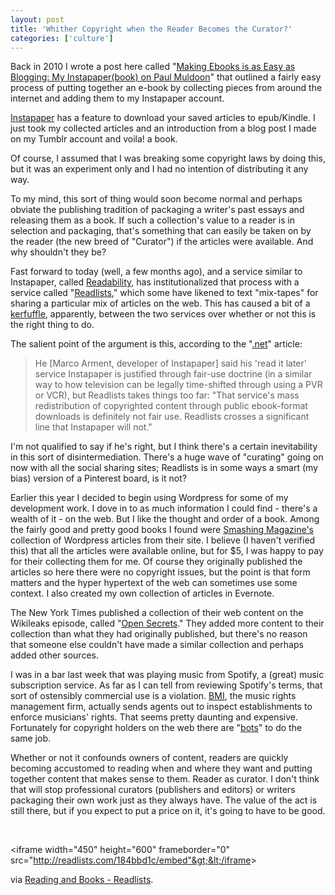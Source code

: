 ```yaml
---
layout: post
title: 'Whither Copyright when the Reader Becomes the Curator?'
categories: ['culture']
---
```

Back in 2010 I wrote a post here called "<a title="Making Ebooks is as Easy as Blogging: My Instapaper(book) on Paul Muldoon" href="http://ageofsand.budparr.com/Book Futurism/making-ebooks-is-as-easy-as-blogging/">Making Ebooks is as Easy as Blogging: My Instapaper(book) on Paul Muldoon</a>" that outlined a fairly easy process of putting together an e-book by collecting pieces from around the internet and adding them to my Instapaper account.

<a title="Instapaper" href="http://www.instapaper.com/">Instapaper</a> has a feature to download your saved articles to epub/Kindle. I just took my collected articles and an introduction from a blog post I made on my Tumblr account and voila! a book.

Of course, I assumed that I was breaking some copyright laws by doing this, but it was an experiment only and I had no intention of distributing it any way.

To my mind, this sort of thing would soon become normal and perhaps obviate the publishing tradition of packaging a writer's past essays and releasing them as a book. If such a collection's value to a reader is in selection and packaging, that's something that can easily be taken on by the reader (the new breed of "Curator") if the articles were available. And why shouldn't they be?

Fast forward to today (well, a few months ago), and a service similar to Instapaper, called <a title="Readability" href="http://readability.com">Readability</a>, has institutionalized that process with a service called "<a title="Readlists" href="http://readlists.com/">Readlists</a>," which some have likened to text "mix-tapes" for sharing a particular mix of articles on the web. This has caused a bit of a <a href="http://www.netmagazine.com/features/readlists-debate-ebook-repackaging-splits-industry">kerfuffle</a>, apparently, between the two services over whether or not this is the right thing to do.

The salient point of the argument is this, according to the "<a href="http://www.netmagazine.com/features/readlists-debate-ebook-repackaging-splits-industry">.net</a>" article:
<blockquote>He [Marco Arment, developer of Instapaper] said his 'read it later' service Instapaper is justified through fair-use doctrine (in a similar way to how television can be legally time-shifted through using a PVR or VCR), but Readlists takes things too far: "That service's mass redistribution of copyrighted content through public ebook-format downloads is definitely not fair use. Readlists crosses a significant line that Instapaper will not."</blockquote>
I'm not qualified to say if he's right, but I think there's a certain inevitability in this sort of disintermediation. There's a huge wave of "curating" going on now with all the social sharing sites; Readlists is in some ways a smart (my bias) version of a Pinterest board, is it not?

Earlier this year I decided to begin using Wordpress for some of my development work. I dove in to as much information I could find - there's a wealth of it - on the web. But I like the thought and order of a book. Among the fairly good and pretty good books I found were <a href="https://shop.smashingmagazine.com/ebooks/?pk_campaign=smashing-magazine-ebooks-tab">Smashing Magazine's</a> collection of Wordpress articles from their site. I believe (I haven't verified this) that all the articles were available online, but for $5, I was happy to pay for their collecting them for me. Of course they originally published the articles so here there were no copyright issues, but the point is that form matters and the hyper hypertext of the web can sometimes use some context. I also created my own collection of articles in Evernote.

The New York Times published a collection of their web content on the Wikileaks episode, called "<a title="Open Secrets" href="http://www.nytimes.com/opensecrets/">Open Secrets</a>." They added more content to their collection than what they had originally published, but there's no reason that someone else couldn't have made a similar collection and perhaps added other sources.

I was in a bar last week that was playing music from Spotify, a (great) music subscription service. As far as I can tell from reviewing Spotify's terms, that sort of ostensibly commercial use is a violation. <a href="http://www.bmi.com/">BMI</a>, the music rights management firm, actually sends agents out to inspect establishments to enforce musicians' rights. That seems pretty daunting and expensive. Fortunately for copyright holders on the web there are "<a href="http://en.wikipedia.org/wiki/Internet_bot">bots</a>" to do the same job.

Whether or not it confounds owners of content, readers are quickly becoming accustomed to reading when and where they want and putting together content that makes sense to them. Reader as curator. I don't think that will stop professional curators (publishers and editors) or writers packaging their own work just as they always have. The value of the act is still there, but if you expect to put a price on it, it's going to have to be good.

&nbsp;

&lt;iframe width="450" height="600" frameborder="0" src="http://readlists.com/184bbd1c/embed"&gt;&lt;/iframe&gt;

via <a href="http://readlists.com/184bbd1c/">Reading and Books - Readlists</a>.

